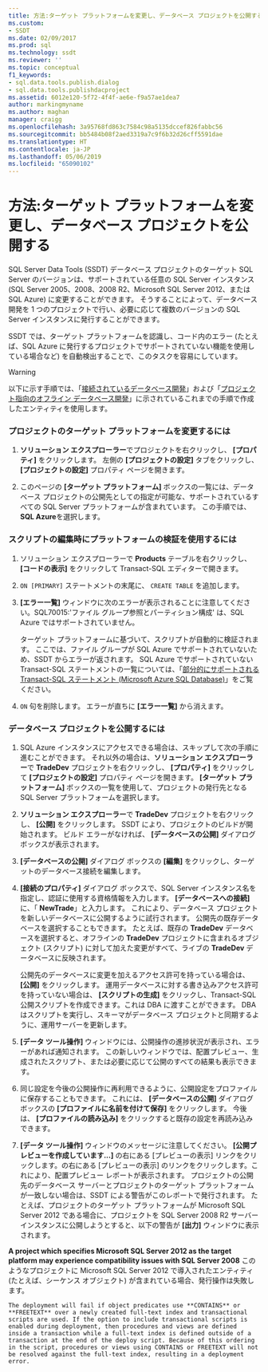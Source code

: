 ```yaml
---
title: 方法:ターゲット プラットフォームを変更し、データベース プロジェクトを公開する | Microsoft Docs
ms.custom:
- SSDT
ms.date: 02/09/2017
ms.prod: sql
ms.technology: ssdt
ms.reviewer: ''
ms.topic: conceptual
f1_keywords:
- sql.data.tools.publish.dialog
- sql.data.tools.publishdacproject
ms.assetid: 6012e120-5f72-4f4f-ae6e-f9a57ae1dea7
author: markingmyname
ms.author: maghan
manager: craigg
ms.openlocfilehash: 3a95768fd863c7584c98a5135dccef826fabbc56
ms.sourcegitcommit: bb5484b08f2aed3319a7c9f6b32d26cff5591dae
ms.translationtype: HT
ms.contentlocale: ja-JP
ms.lasthandoff: 05/06/2019
ms.locfileid: "65090102"
---
```

# <a name="how-to-change-target-platform-and-publish-a-database-project"></a>方法:ターゲット プラットフォームを変更し、データベース プロジェクトを公開する
SQL Server Data Tools (SSDT) データベース プロジェクトのターゲット SQL Server のバージョンは、サポートされている任意の SQL Server インスタンス (SQL Server 2005、2008、2008 R2、Microsoft SQL Server 2012、または SQL Azure) に変更することができます。 そうすることによって、データベース開発を 1 つのプロジェクトで行い、必要に応じて複数のバージョンの SQL Server インスタンスに発行することができます。  
  
SSDT では、ターゲット プラットフォームを認識し、コード内のエラー (たとえば、SQL Azure に発行するプロジェクトでサポートされていない機能を使用している場合など) を自動検出することで、このタスクを容易にしています。  
  
> [!WARNING]  
> 以下に示す手順では、「[接続されているデータベース開発](../ssdt/connected-database-development.md)」および「[プロジェクト指向のオフライン データベース開発](../ssdt/project-oriented-offline-database-development.md)」に示されているこれまでの手順で作成したエンティティを使用します。  
  
### <a name="to-change-a-projects-target-platform"></a>プロジェクトのターゲット プラットフォームを変更するには  
  
1.  **ソリューション エクスプローラー**でプロジェクトを右クリックし、 **[プロパティ]** をクリックします。 左側の **[プロジェクトの設定]** タブをクリックし、 **[プロジェクトの設定]** プロパティ ページを開きます。  
  
2.  このページの **[ターゲット プラットフォーム]** ボックスの一覧には、データベース プロジェクトの公開先としての指定が可能な、サポートされているすべての SQL Server プラットフォームが含まれています。 この手順では、 **SQL Azure**を選択します。  
  
### <a name="to-use-platform-validation-when-editing-scripts"></a>スクリプトの編集時にプラットフォームの検証を使用するには  
  
1.  ソリューション エクスプローラーで **Products** テーブルを右クリックし、 **[コードの表示]** をクリックして Transact\-SQL エディターで開きます。  
  
2.  `ON [PRIMARY]` ステートメントの末尾に、 `CREATE TABLE` を追加します。  
  
3.  **[エラー一覧]** ウィンドウに次のエラーが表示されることに注意してください。SQL70015:'ファイル グループ参照とパーティション構成' は、SQL Azure ではサポートされていません。  
  
    ターゲット プラットフォームに基づいて、スクリプトが自動的に検証されます。 ここでは、ファイル グループが SQL Azure でサポートされていないため、SSDT からエラーが返されます。 SQL Azure でサポートされていない Transact\-SQL ステートメントの一覧については、「[部分的にサポートされる Transact-SQL ステートメント (Microsoft Azure SQL Database)](https://msdn.microsoft.com/library/ee336267.aspx)」をご覧ください。  
  
4.  `ON` 句を削除します。 エラーが直ちに **[エラー一覧]** から消えます。  
  
### <a name="to-publish-a-database-project"></a>データベース プロジェクトを公開するには  
  
1.  SQL Azure インスタンスにアクセスできる場合は、スキップして次の手順に進むことができます。 それ以外の場合は、**ソリューション エクスプローラー**で **TradeDev** プロジェクトを右クリックし、 **[プロパティ]** をクリックして **[プロジェクトの設定]** プロパティ ページを開きます。 **[ターゲット プラットフォーム]** ボックスの一覧を使用して、プロジェクトの発行先となる SQL Server プラットフォームを選択します。  
  
2.  **ソリューション エクスプローラー**で **TradeDev** プロジェクトを右クリックし、 **[公開]** をクリックします。 SSDT により、プロジェクトのビルドが開始されます。 ビルド エラーがなければ、 **[データベースの公開]** ダイアログ ボックスが表示されます。  
  
3.  **[データベースの公開]** ダイアログ ボックスの **[編集]** をクリックし、ターゲットのデータベース接続を編集します。  
  
4.  **[接続のプロパティ]** ダイアログ ボックスで、SQL Server インスタンス名を指定し、認証に使用する資格情報を入力します。 **[データベースへの接続]** に、「 **NewTrade**」と入力します。 これにより、データベース プロジェクトを新しいデータベースに公開するように試行されます。 公開先の既存データベースを選択することもできます。 たとえば、既存の **TradeDev** データベースを選択すると、オフラインの **TradeDev** プロジェクトに含まれるオブジェクト (スクリプト) に対して加えた変更がすべて、ライブの **TradeDev** データベースに反映されます。  
  
    公開先のデータベースに変更を加えるアクセス許可を持っている場合は、 **[公開]** をクリックします。 運用データベースに対する書き込みアクセス許可を持っていない場合は、 **[スクリプトの生成]** をクリックし、Transact\-SQL 公開スクリプトを作成できます。これは DBA に渡すことができます。 DBA はスクリプトを実行し、スキーマがデータベース プロジェクトと同期するように、運用サーバーを更新します。  
  
5.  **[データ ツール操作]**  ウィンドウには、公開操作の進捗状況が表示され、エラーがあれば通知されます。 この新しいウィンドウでは、配置プレビュー、生成されたスクリプト、または必要に応じて公開のすべての結果も表示できます。  
  
6.  同じ設定を今後の公開操作に再利用できるように、公開設定をプロファイルに保存することもできます。 これには、 **[データベースの公開]** ダイアログ ボックスの **[プロファイルに名前を付けて保存]** をクリックします。 今後は、 **[プロファイルの読み込み]** をクリックすると既存の設定を再読み込みできます。  
  
7.  **[データ ツール操作]** ウィンドウのメッセージに注意してください。 **[公開プレビューを作成しています...]** の右にある [プレビューの表示] リンクをクリックします。の右にある [プレビューの表示] のリンクをクリックします。これにより、配置プレビュー レポートが表示されます。 プロジェクトの公開先のデータベース サーバーとプロジェクトのターゲット プラットフォームが一致しない場合は、SSDT による警告がこのレポートで発行されます。  たとえば、プロジェクトのターゲット プラットフォームが Microsoft SQL Server 2012 である場合に、プロジェクトを SQL Server 2008 R2 サーバー インスタンスに公開しようとすると、以下の警告が **[出力]** ウィンドウに表示されます。  
  
**A project which specifies Microsoft SQL Server 2012 as the target platform may experience compatibility issues with SQL Server 2008**    このようなプロジェクトに Microsoft SQL Server 2012 で導入されたエンティティ (たとえば、シーケンス オブジェクト) が含まれている場合、発行操作は失敗します。  
  
    The deployment will fail if object predicates use **CONTAINS** or **FREETEXT** over a newly created full-text index and transactional scripts are used. If the option to include transactional scripts is enabled during deployment, then procedures and views are defined inside a transaction while a full-text index is defined outside of a transaction at the end of the deploy script. Because of this ordering in the script, procedures or views using CONTAINS or FREETEXT will not be resolved against the full-text index, resulting in a deployment error.  
  
